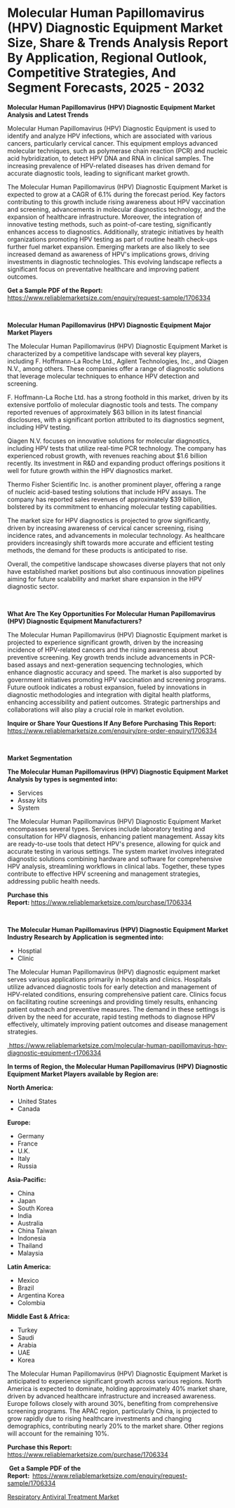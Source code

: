 <p><h1>Molecular Human Papillomavirus (HPV) Diagnostic Equipment Market Size, Share & Trends Analysis Report By Application, Regional Outlook, Competitive Strategies, And Segment Forecasts, 2025 - 2032</h1></p><p><strong>Molecular Human Papillomavirus (HPV) Diagnostic Equipment Market Analysis and Latest Trends</strong></p>
<p><p>Molecular Human Papillomavirus (HPV) Diagnostic Equipment is used to identify and analyze HPV infections, which are associated with various cancers, particularly cervical cancer. This equipment employs advanced molecular techniques, such as polymerase chain reaction (PCR) and nucleic acid hybridization, to detect HPV DNA and RNA in clinical samples. The increasing prevalence of HPV-related diseases has driven demand for accurate diagnostic tools, leading to significant market growth.</p><p>The Molecular Human Papillomavirus (HPV) Diagnostic Equipment Market is expected to grow at a CAGR of 6.1% during the forecast period. Key factors contributing to this growth include rising awareness about HPV vaccination and screening, advancements in molecular diagnostics technology, and the expansion of healthcare infrastructure. Moreover, the integration of innovative testing methods, such as point-of-care testing, significantly enhances access to diagnostics. Additionally, strategic initiatives by health organizations promoting HPV testing as part of routine health check-ups further fuel market expansion. Emerging markets are also likely to see increased demand as awareness of HPV's implications grows, driving investments in diagnostic technologies. This evolving landscape reflects a significant focus on preventative healthcare and improving patient outcomes.</p></p>
<p><strong>Get a Sample PDF of the Report:&nbsp;</strong> <a href="https://www.reliablemarketsize.com/enquiry/request-sample/1706334?utm_campaign=2005&utm_medium=2&utm_source=Github&utm_content=ia&utm_term=10012025&utm_id=molecular-human-papillomavirus-hpv-diagnostic-equipment">https://www.reliablemarketsize.com/enquiry/request-sample/1706334</a></p>
<p>&nbsp;</p>
<p><strong>Molecular Human Papillomavirus (HPV) Diagnostic Equipment Major Market Players</strong></p>
<p><p>The Molecular Human Papillomavirus (HPV) Diagnostic Equipment Market is characterized by a competitive landscape with several key players, including F. Hoffmann-La Roche Ltd., Agilent Technologies, Inc., and Qiagen N.V., among others. These companies offer a range of diagnostic solutions that leverage molecular techniques to enhance HPV detection and screening.</p><p>F. Hoffmann-La Roche Ltd. has a strong foothold in this market, driven by its extensive portfolio of molecular diagnostic tools and tests. The company reported revenues of approximately $63 billion in its latest financial disclosures, with a significant portion attributed to its diagnostics segment, including HPV testing.</p><p>Qiagen N.V. focuses on innovative solutions for molecular diagnostics, including HPV tests that utilize real-time PCR technology. The company has experienced robust growth, with revenues reaching about $1.6 billion recently. Its investment in R&D and expanding product offerings positions it well for future growth within the HPV diagnostics market.</p><p>Thermo Fisher Scientific Inc. is another prominent player, offering a range of nucleic acid-based testing solutions that include HPV assays. The company has reported sales revenues of approximately $39 billion, bolstered by its commitment to enhancing molecular testing capabilities. </p><p>The market size for HPV diagnostics is projected to grow significantly, driven by increasing awareness of cervical cancer screening, rising incidence rates, and advancements in molecular technology. As healthcare providers increasingly shift towards more accurate and efficient testing methods, the demand for these products is anticipated to rise.</p><p>Overall, the competitive landscape showcases diverse players that not only have established market positions but also continuous innovation pipelines aiming for future scalability and market share expansion in the HPV diagnostic sector.</p></p>
<p>&nbsp;</p>
<p><strong>What Are The Key Opportunities For Molecular Human Papillomavirus (HPV) Diagnostic Equipment Manufacturers?</strong></p>
<p><p>The Molecular Human Papillomavirus (HPV) Diagnostic Equipment market is projected to experience significant growth, driven by the increasing incidence of HPV-related cancers and the rising awareness about preventive screening. Key growth trends include advancements in PCR-based assays and next-generation sequencing technologies, which enhance diagnostic accuracy and speed. The market is also supported by government initiatives promoting HPV vaccination and screening programs. Future outlook indicates a robust expansion, fueled by innovations in diagnostic methodologies and integration with digital health platforms, enhancing accessibility and patient outcomes. Strategic partnerships and collaborations will also play a crucial role in market evolution.</p></p>
<p><strong>Inquire or Share Your Questions If Any Before Purchasing This Report:</strong> <a href="https://www.reliablemarketsize.com/enquiry/pre-order-enquiry/1706334?utm_campaign=2005&utm_medium=2&utm_source=Github&utm_content=ia&utm_term=10012025&utm_id=molecular-human-papillomavirus-hpv-diagnostic-equipment">https://www.reliablemarketsize.com/enquiry/pre-order-enquiry/1706334</a></p>
<p>&nbsp;</p>
<p><strong>Market Segmentation</strong></p>
<p><strong>The Molecular Human Papillomavirus (HPV) Diagnostic Equipment Market Analysis by types is segmented into:</strong></p>
<p><ul><li>Services</li><li>Assay kits</li><li>System</li></ul></p>
<p><p>The Molecular Human Papillomavirus (HPV) Diagnostic Equipment Market encompasses several types. Services include laboratory testing and consultation for HPV diagnosis, enhancing patient management. Assay kits are ready-to-use tools that detect HPV's presence, allowing for quick and accurate testing in various settings. The system market involves integrated diagnostic solutions combining hardware and software for comprehensive HPV analysis, streamlining workflows in clinical labs. Together, these types contribute to effective HPV screening and management strategies, addressing public health needs.</p></p>
<p><strong>Purchase this Report:&nbsp;</strong><a href="https://www.reliablemarketsize.com/purchase/1706334?utm_campaign=2005&utm_medium=2&utm_source=Github&utm_content=ia&utm_term=10012025&utm_id=molecular-human-papillomavirus-hpv-diagnostic-equipment">https://www.reliablemarketsize.com/purchase/1706334</a></p>
<p>&nbsp;</p>
<p><strong>The Molecular Human Papillomavirus (HPV) Diagnostic Equipment Market Industry Research by Application is segmented into:</strong></p>
<p><ul><li>Hosptial</li><li>Clinic</li></ul></p>
<p><p>The Molecular Human Papillomavirus (HPV) diagnostic equipment market serves various applications primarily in hospitals and clinics. Hospitals utilize advanced diagnostic tools for early detection and management of HPV-related conditions, ensuring comprehensive patient care. Clinics focus on facilitating routine screenings and providing timely results, enhancing patient outreach and preventive measures. The demand in these settings is driven by the need for accurate, rapid testing methods to diagnose HPV effectively, ultimately improving patient outcomes and disease management strategies.</p></p>
<p><a href="https://www.reliablemarketsize.com/molecular-human-papillomavirus-hpv-diagnostic-equipment-r1706334?utm_campaign=2005&utm_medium=2&utm_source=Github&utm_content=ia&utm_term=10012025&utm_id=molecular-human-papillomavirus-hpv-diagnostic-equipment">&nbsp;https://www.reliablemarketsize.com/molecular-human-papillomavirus-hpv-diagnostic-equipment-r1706334</a></p>
<p><strong>In terms of Region, the Molecular Human Papillomavirus (HPV) Diagnostic Equipment Market Players available by Region are:</strong></p>
<p>
    <p> <strong> North America: </strong>
        <ul>
            <li>United States</li>
            <li>Canada</li>
        </ul>
        </p> 
    <p> <strong> Europe: </strong>
        <ul>
            <li>Germany</li>
            <li>France</li>
            <li>U.K.</li>
            <li>Italy</li>
            <li>Russia</li>
        </ul>
        </p> 
    <p> <strong> Asia-Pacific: </strong>
        <ul>
            <li>China</li>
            <li>Japan</li>
            <li>South Korea</li>
            <li>India</li>
            <li>Australia</li>
            <li>China Taiwan</li>
            <li>Indonesia</li>
            <li>Thailand</li>
            <li>Malaysia</li>
        </ul>
        </p> 
    <p> <strong> Latin America: </strong>
        <ul>
            <li>Mexico</li>
            <li>Brazil</li>
            <li>Argentina Korea</li>
            <li>Colombia</li>
        </ul>
        </p> 
    <p> <strong> Middle East & Africa: </strong>
        <ul>
            <li>Turkey</li>
            <li>Saudi</li>
            <li>Arabia</li>
            <li>UAE</li>
            <li>Korea</li>
        </ul>
    </p>
    </p>
<p><p>The Molecular Human Papillomavirus (HPV) Diagnostic Equipment Market is anticipated to experience significant growth across various regions. North America is expected to dominate, holding approximately 40% market share, driven by advanced healthcare infrastructure and increased awareness. Europe follows closely with around 30%, benefiting from comprehensive screening programs. The APAC region, particularly China, is projected to grow rapidly due to rising healthcare investments and changing demographics, contributing nearly 20% to the market share. Other regions will account for the remaining 10%.</p></p>
<p><strong>Purchase this Report: </strong><a href="https://www.reliablemarketsize.com/purchase/1706334?utm_campaign=2005&utm_medium=2&utm_source=Github&utm_content=ia&utm_term=10012025&utm_id=molecular-human-papillomavirus-hpv-diagnostic-equipment">https://www.reliablemarketsize.com/purchase/1706334</a></p>
<p>&nbsp;<strong>Get a Sample PDF of the Report:&nbsp;&nbsp;</strong><a href="https://www.reliablemarketsize.com/enquiry/request-sample/1706334?utm_campaign=2005&utm_medium=2&utm_source=Github&utm_content=ia&utm_term=10012025&utm_id=molecular-human-papillomavirus-hpv-diagnostic-equipment">https://www.reliablemarketsize.com/enquiry/request-sample/1706334</a></p>
<p><strong></strong></p>
<p><p><a href="https://github.com/lylyparadise/Market-Research-Report-List-5/blob/main/respiratory-antiviral-treatment-market.md?utm_campaign=2005&utm_medium=2&utm_source=Github&utm_content=ia&utm_term=10012025&utm_id=molecular-human-papillomavirus-hpv-diagnostic-equipment">Respiratory Antiviral Treatment Market</a></p></p>